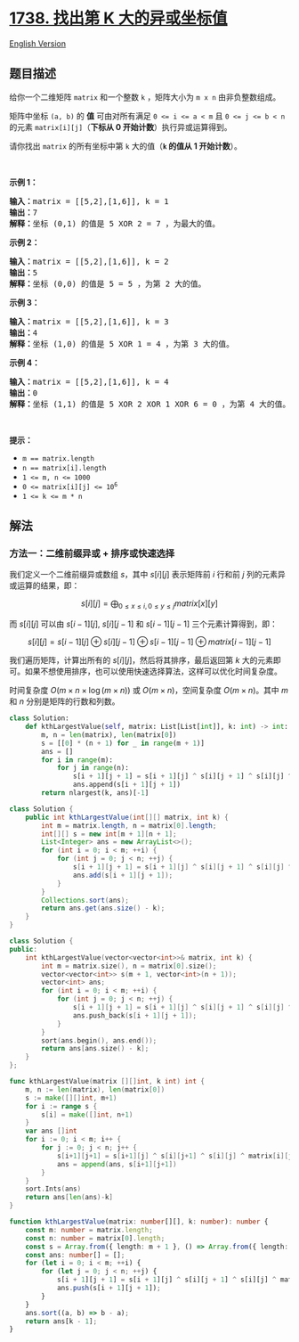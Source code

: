 # [1738. 找出第 K 大的异或坐标值](https://leetcode.cn/problems/find-kth-largest-xor-coordinate-value)

[English Version](/solution/1700-1799/1738.Find%20Kth%20Largest%20XOR%20Coordinate%20Value/README_EN.md)

<!-- tags:位运算,数组,分治,矩阵,前缀和,快速选择,排序,堆（优先队列） -->

<!-- difficulty:中等 -->

## 题目描述

<!-- 这里写题目描述 -->

<p>给你一个二维矩阵 <code>matrix</code> 和一个整数 <code>k</code> ，矩阵大小为 <code>m x n</code> 由非负整数组成。</p>

<p>矩阵中坐标 <code>(a, b)</code> 的 <strong>值</strong> 可由对所有满足 <code>0 &lt;= i &lt;= a &lt; m</code> 且 <code>0 &lt;= j &lt;= b &lt; n</code> 的元素 <code>matrix[i][j]</code>（<strong>下标从 0 开始计数</strong>）执行异或运算得到。</p>

<p>请你找出 <code>matrix</code> 的所有坐标中第 <code>k</code> 大的值（<strong><code>k</code> 的值从 1 开始计数</strong>）。</p>

<p> </p>

<p><strong>示例 1：</strong></p>

<pre><strong>输入：</strong>matrix = [[5,2],[1,6]], k = 1
<strong>输出：</strong>7
<strong>解释：</strong>坐标 (0,1) 的值是 5 XOR 2 = 7 ，为最大的值。</pre>

<p><strong>示例 2：</strong></p>

<pre><strong>输入：</strong>matrix = [[5,2],[1,6]], k = 2
<strong>输出：</strong>5
<strong>解释：</strong>坐标 (0,0) 的值是 5 = 5 ，为第 2 大的值。</pre>

<p><strong>示例 3：</strong></p>

<pre><strong>输入：</strong>matrix = [[5,2],[1,6]], k = 3
<strong>输出：</strong>4
<strong>解释：</strong>坐标 (1,0) 的值是 5 XOR 1 = 4 ，为第 3 大的值。</pre>

<p><strong>示例 4：</strong></p>

<pre><strong>输入：</strong>matrix = [[5,2],[1,6]], k = 4
<strong>输出：</strong>0
<strong>解释：</strong>坐标 (1,1) 的值是 5 XOR 2 XOR 1 XOR 6 = 0 ，为第 4 大的值。</pre>

<p> </p>

<p><strong>提示：</strong></p>

<ul>
	<li><code>m == matrix.length</code></li>
	<li><code>n == matrix[i].length</code></li>
	<li><code>1 &lt;= m, n &lt;= 1000</code></li>
	<li><code>0 &lt;= matrix[i][j] &lt;= 10<sup>6</sup></code></li>
	<li><code>1 &lt;= k &lt;= m * n</code></li>
</ul>

## 解法

### 方法一：二维前缀异或 + 排序或快速选择

我们定义一个二维前缀异或数组 $s$，其中 $s[i][j]$ 表示矩阵前 $i$ 行和前 $j$ 列的元素异或运算的结果，即：

$$
s[i][j] = \bigoplus_{0 \leq x \leq i, 0 \leq y \leq j} matrix[x][y]
$$

而 $s[i][j]$ 可以由 $s[i - 1][j]$, $s[i][j - 1]$ 和 $s[i - 1][j - 1]$ 三个元素计算得到，即：

$$
s[i][j] = s[i - 1][j] \oplus s[i][j - 1] \oplus s[i - 1][j - 1] \oplus matrix[i - 1][j - 1]
$$

我们遍历矩阵，计算出所有的 $s[i][j]$，然后将其排序，最后返回第 $k$ 大的元素即可。如果不想使用排序，也可以使用快速选择算法，这样可以优化时间复杂度。

时间复杂度 $O(m \times n \times \log (m \times n))$ 或 $O(m \times n)$，空间复杂度 $O(m \times n)$。其中 $m$ 和 $n$ 分别是矩阵的行数和列数。

<!-- tabs:start -->

```python
class Solution:
    def kthLargestValue(self, matrix: List[List[int]], k: int) -> int:
        m, n = len(matrix), len(matrix[0])
        s = [[0] * (n + 1) for _ in range(m + 1)]
        ans = []
        for i in range(m):
            for j in range(n):
                s[i + 1][j + 1] = s[i + 1][j] ^ s[i][j + 1] ^ s[i][j] ^ matrix[i][j]
                ans.append(s[i + 1][j + 1])
        return nlargest(k, ans)[-1]
```

```java
class Solution {
    public int kthLargestValue(int[][] matrix, int k) {
        int m = matrix.length, n = matrix[0].length;
        int[][] s = new int[m + 1][n + 1];
        List<Integer> ans = new ArrayList<>();
        for (int i = 0; i < m; ++i) {
            for (int j = 0; j < n; ++j) {
                s[i + 1][j + 1] = s[i + 1][j] ^ s[i][j + 1] ^ s[i][j] ^ matrix[i][j];
                ans.add(s[i + 1][j + 1]);
            }
        }
        Collections.sort(ans);
        return ans.get(ans.size() - k);
    }
}
```

```cpp
class Solution {
public:
    int kthLargestValue(vector<vector<int>>& matrix, int k) {
        int m = matrix.size(), n = matrix[0].size();
        vector<vector<int>> s(m + 1, vector<int>(n + 1));
        vector<int> ans;
        for (int i = 0; i < m; ++i) {
            for (int j = 0; j < n; ++j) {
                s[i + 1][j + 1] = s[i + 1][j] ^ s[i][j + 1] ^ s[i][j] ^ matrix[i][j];
                ans.push_back(s[i + 1][j + 1]);
            }
        }
        sort(ans.begin(), ans.end());
        return ans[ans.size() - k];
    }
};
```

```go
func kthLargestValue(matrix [][]int, k int) int {
	m, n := len(matrix), len(matrix[0])
	s := make([][]int, m+1)
	for i := range s {
		s[i] = make([]int, n+1)
	}
	var ans []int
	for i := 0; i < m; i++ {
		for j := 0; j < n; j++ {
			s[i+1][j+1] = s[i+1][j] ^ s[i][j+1] ^ s[i][j] ^ matrix[i][j]
			ans = append(ans, s[i+1][j+1])
		}
	}
	sort.Ints(ans)
	return ans[len(ans)-k]
}
```

```ts
function kthLargestValue(matrix: number[][], k: number): number {
    const m: number = matrix.length;
    const n: number = matrix[0].length;
    const s = Array.from({ length: m + 1 }, () => Array.from({ length: n + 1 }, () => 0));
    const ans: number[] = [];
    for (let i = 0; i < m; ++i) {
        for (let j = 0; j < n; ++j) {
            s[i + 1][j + 1] = s[i + 1][j] ^ s[i][j + 1] ^ s[i][j] ^ matrix[i][j];
            ans.push(s[i + 1][j + 1]);
        }
    }
    ans.sort((a, b) => b - a);
    return ans[k - 1];
}
```

<!-- tabs:end -->

<!-- end -->
